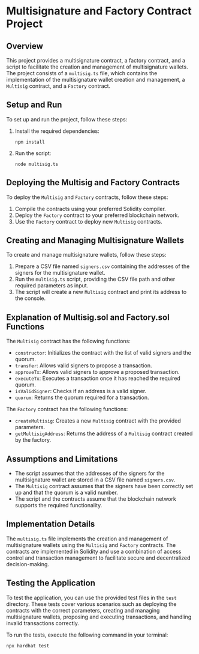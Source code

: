 # Multisignature and Factory Contract Project

## Overview

This project provides a multisignature contract, a factory contract, and a script to facilitate the creation and management of multisignature wallets. The project consists of a `multisig.ts` file, which contains the implementation of the multisignature wallet creation and management, a `Multisig` contract, and a `Factory` contract.

## Setup and Run

To set up and run the project, follow these steps:

1. Install the required dependencies:
   ```
   npm install
   ```
2. Run the script:
   ```
   node multisig.ts
   ```

## Deploying the Multisig and Factory Contracts

To deploy the `Multisig` and `Factory` contracts, follow these steps:

1. Compile the contracts using your preferred Solidity compiler.
2. Deploy the `Factory` contract to your preferred blockchain network.
3. Use the `Factory` contract to deploy new `Multisig` contracts.

## Creating and Managing Multisignature Wallets

To create and manage multisignature wallets, follow these steps:

1. Prepare a CSV file named `signers.csv` containing the addresses of the signers for the multisignature wallet.
2. Run the `multisig.ts` script, providing the CSV file path and other required parameters as input.
3. The script will create a new `Multisig` contract and print its address to the console.

## Explanation of Multisig.sol and Factory.sol Functions

The `Multisig` contract has the following functions:

- `constructor`: Initializes the contract with the list of valid signers and the quorum.
- `transfer`: Allows valid signers to propose a transaction.
- `approveTx`: Allows valid signers to approve a proposed transaction.
- `executeTx`: Executes a transaction once it has reached the required quorum.
- `isValidSigner`: Checks if an address is a valid signer.
- `quorum`: Returns the quorum required for a transaction.

The `Factory` contract has the following functions:

- `createMultisig`: Creates a new `Multisig` contract with the provided parameters.
- `getMultisigAddress`: Returns the address of a `Multisig` contract created by the factory.

## Assumptions and Limitations

- The script assumes that the addresses of the signers for the multisignature wallet are stored in a CSV file named `signers.csv`.
- The `Multisig` contract assumes that the signers have been correctly set up and that the quorum is a valid number.
- The script and the contracts assume that the blockchain network supports the required functionality.

## Implementation Details

The `multisig.ts` file implements the creation and management of multisignature wallets using the `Multisig` and `Factory` contracts. The contracts are implemented in Solidity and use a combination of access control and transaction management to facilitate secure and decentralized decision-making.

## Testing the Application

To test the application, you can use the provided test files in the `test` directory. These tests cover various scenarios such as deploying the contracts with the correct parameters, creating and managing multisignature wallets, proposing and executing transactions, and handling invalid transactions correctly.

To run the tests, execute the following command in your terminal:
```
npx hardhat test
```
